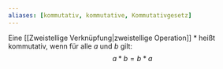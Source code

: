 ```yaml
---
aliases: [kommutativ, kommutative, Kommutativgesetz]
---
```

Eine [[Zweistellige Verknüpfung|zweistellige Operation]] $*$ heißt kommutativ, wenn für alle $a$ und $b$ gilt:
$$a * b = b * a$$